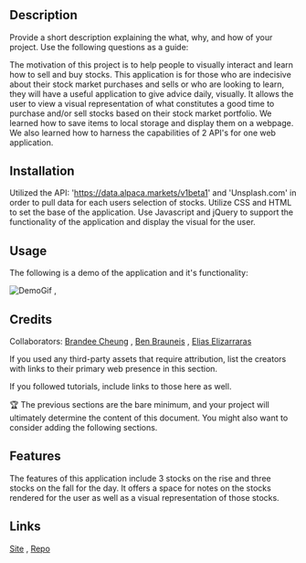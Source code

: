 # <Project>

## Description

Provide a short description explaining the what, why, and how of your project. Use the following questions as a guide:

The motivation of this project is to help people to visually interact and learn how to sell and buy stocks. 
This application is for those who are indecisive about their stock market purchases and sells or who are looking to learn, they will have a useful application to give advice daily, visually.
It allows the user to view a visual representation of what constitutes a good time to purchase and/or sell stocks based on their stock market portfolio.
We learned how to save items to local storage and display them on a webpage. We also learned how to harness the capabilities of 2 API's for one web application.


## Installation

Utilized the API: 'https://data.alpaca.markets/v1beta1' and 'Unsplash.com' in order to pull data for each users selection of stocks. Utilize CSS and HTML to set the base of the application. Use Javascript and jQuery to support the functionality of the application and display the visual for the user. 

## Usage

The following is a demo of the application and it's functionality:

![DemoGif](./assets/pictures/bullsbears.gif) ,

## Credits

Collaborators:
[Brandee Cheung](https://github.com/brandeecheung) ,
[Ben Brauneis](https://github.com/brandeecheung) ,
[Elias Elizarraras](https://github.com/brandeecheung)

If you used any third-party assets that require attribution, list the creators with links to their primary web presence in this section.

If you followed tutorials, include links to those here as well.

🏆 The previous sections are the bare minimum, and your project will ultimately determine the content of this document. You might also want to consider adding the following sections.

## Features

The features of this application include 3 stocks on the rise and three stocks on the fall for the day. It offers a space for notes on the stocks rendered for the user as well as a visual representation of those stocks. 

## Links
[Site](https://brandeecheung.github.io/super-team-project/index.html) ,
[Repo](https://github.com/brandeecheung/super-team-project)

